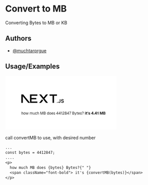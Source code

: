 
# Convert to MB

Converting Bytes to MB or KB


## Authors

- [@muchtarprgue](https://github.com/muchtarprgue)


## Usage/Examples

![Screenshot](https://raw.githubusercontent.com/muchtarprgue/convert-to-mb/refs/heads/master/resources/convert-to-mb-example.jpeg)


call convertMB to use, with desired number
```    
...
const bytes = 4412847;
....
<p>
  how much MB does {bytes} Bytes?{" "}
  <span className="font-bold"> it's {convertMB(bytes)}</span>
</p>
```